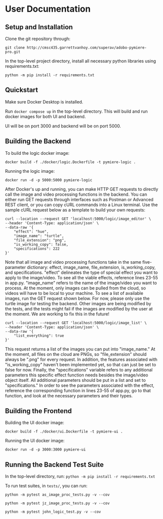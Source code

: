 # User Documentation

## Setup and Installation

Clone the git repository through:

`git clone http://cmsc435.garrettvanhoy.com/superav/adobo-pymiere-pro.git`

In the top-level project directory, install all necessary python libraries using requirements.txt:

`python -m pip install -r requirements.txt`

## Quickstart

Make sure Docker Desktop is installed.

Run `docker compose up` in the top-level directory. This will build and run docker images for both UI and backend.

UI will be on port 3000 and backend will be on port 5000.

## Building the Backend

To build the logic docker image:

```docker build -f ./docker/logic.Dockerfile -t pymiere-logic . ```

Running the logic image:

```docker run -d -p 5000:5000 pymiere-logic```

After Docker's up and running, you can make HTTP GET requests to directly call the image and video processing functions
in the backend. You can either run GET requests through interfaces such as Postman or Advanced REST client, or you can
copy cURL commands into a Linux terminal. Use the sample cURL request below as a template to build your own requests:

```
curl --location --request GET 'localhost:5000/logic/image_editor' \
--header 'Content-Type: application/json' \
--data-raw '{
    "effect": "hue",
    "image_name": "turtle",
    "file_extension": "png",
    "is_working_copy": false,
    "specifications": 222
}'
``` 

Note that all image and video processing functions take in the same five-parameter dictionary: effect, image_name,
file_extension, is_working_copy, and specifications. "effect" delineates the type of special effect you want to apply to
the image/video. To see all the viable effects, reference lines 23-55 in app.py. "image_name" refers to the name of the 
image/video you want to process. At the moment, only images can be pulled from the cloud, so videos will have to be 
local to your machine. To see a list of available images, run the GET request shown below. For now, please only use the
turtle image for testing the backend. Other images are being modified by the tests, and the tests might fail if the 
images are modified by the user at the moment. We are working to fix this in the future!

```
curl --location --request GET 'localhost:5000/logic/image_list' \
--header 'Content-Type: application/json' \
--data-raw '{
    "list_everything": true
}'
```

This request returns a list of the images you can put into "image_name." At the moment, all files on the cloud are PNGs,
so "file_extension" should always be ".png" for every request. In addition, the features associated with "is_working_copy"
haven't been implemented yet, so that can just be set to false for now. Finally, the "specifications" variable refers to
any additional parameters this specific effect function needs besides the image/video object itself. All additional
parameters should be put in a list and set to "specifications." In order to see the parameters associated with the
effect, reference the corresponding function in lines 23-55 of app.py, go to that function, and look at the necessary 
parameters and their types.

## Building the Frontend

Building the UI docker image:

```docker build -f ./docker/ui.Dockerfile -t pymiere-ui . ```

Running the UI docker image:

```docker run -d -p 3000:3000 pymiere-ui```

## Running the Backend Test Suite

In the top-level directory, run: `python -m pip install -r requirements.txt`

To run test suites, in `tests/`, you can run:

```
python -m pytest as_image_proc_tests.py -v --cov

python -m pytest jz_image_proc_tests.py -v --cov

python -m pytest john_logic_test.py -v --cov
``` 
